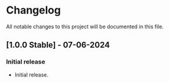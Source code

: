 # Changelog

All notable changes to this project will be documented in this file.

## [1.0.0 Stable] - 07-06-2024
### Initial release
- Initial release.
